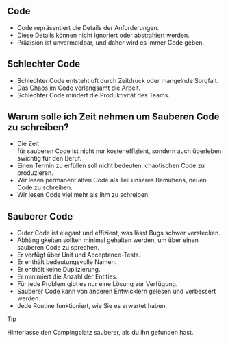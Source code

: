 ## Code 
- Code repräsentiert die Details der Anforderungen. 
- Diese Details können nicht ignoriert oder abstrahiert werden. 
- Präzision ist unvermeidbar, und daher wird es immer Code geben. 

## Schlechter Code
- Schlechter Code entsteht oft durch Zeitdruck oder mangelnde Sorgfalt. 
- Das Chaos im Code verlangsamt die Arbeit. 
- Schlechter Code mindert die Produktivität des Teams. 

## Warum solle ich Zeit nehmen um Sauberen Code zu schreiben?
- Die Zeit für sauberen Code ist nicht nur kosteneffizient, sondern auch überlebenswichtig für den Beruf. 
- Einen Termin zu erfüllen soll nicht bedeuten, chaotischen Code zu produzieren. 
- Wir lesen permanent alten Code als Teil unseres Bemühens, neuen Code zu schreiben.  
- Wir lesen Code viel mehr als ihm zu schreiben. 

## Sauberer Code
- Guter Code ist elegant und effizient, was lässt Bugs schwer verstecken. 
- Abhängigkeiten sollten minimal gehalten werden, um über einen sauberen Code zu sprechen. 
- Er verfügt über Unit und Acceptance-Tests. 
- Er enthält bedeutungsvolle Namen. 
- Er enthält keine Duplizierung. 
- Er minimiert die Anzahl der Entities. 
- Für jede Problem gibt es nur eine Lösung zur Verfügung. 
- Sauberer Code kann von anderen Entwicklern gelesen und verbessert werden. 
- Jede Routine funktioniert, wie Sie es erwartet haben. 

>[!tip]
> Hinterlasse den Campingplatz sauberer, als du ihn gefunden hast.